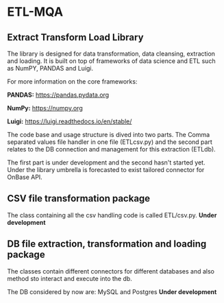 # ETL-MQA
## Extract Transform Load Library
 The library is designed for data transformation, data cleansing, extraction and loading. It is built on top of frameworks of data science and ETL such as NumPY, PANDAS and Luigi.

For more information on the core frameworks:

**PANDAS:** https://pandas.pydata.org

**NumPy:** https://numpy.org

**Luigi:** https://luigi.readthedocs.io/en/stable/

 The code base and usage structure is dived into two parts. The Comma separated values file handler in one file (ETLcsv.py) and the second part relates to the DB connection and management for this extraction (ETLdb).
 
 The first part is under development and the second hasn't started yet. Under the library umbrella is forecasted to exist tailored connector for OnBase API.
 
## CSV file transformation package

The class containing all the csv handling code is called ETL/csv.py. 
**Under development**
  
## DB file extraction, transformation and loading package

The classes contain different connectors for different databases and also method sto interact and execute into the db.

The DB considered by now are: MySQL and Postgres
**Under development**
